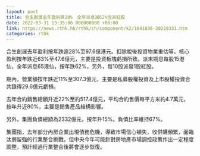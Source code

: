 ```yaml
---
layout: post
title: 合生創展去年盈利跌28%　全年派息減62%但派紅股
date: 2022-03-31 13:35:06.000000000 +08:00
link: https://news.rthk.hk/rthk/ch/component/k2/1641836-20220331.htm
categories: rthk
---
```


合生創展去年盈利按年跌逾28%至97.6億港元。扣除稅後投資物業重估等，核心盈利按年跌近63%至47.6億元，主要是投資板塊虧損所致。派末期息每股15港仙，全年派息65港仙，按年跌62%，另外，每10股派發1股紅股。

期內，營業額按年跌近11%至307.3億元，主要是私募股權投資及上市股權投資合共錄得29.6億元虧損。

去年合約銷售總額升近22%至約517.4億元，平均合約售價每平方米約4.7萬元，按年升近80%，主要是銷售產品結構影響。

另外，集團負債總額為2332億元，按年升15%。負債比率維持67%。

集團指，去年部分內房企業出現債務危機，導致市場信心頓失，收併購頻繁，面臨汰弱留強的行業整合挑戰，但中央今年可能針對房地產市場調控政策作出一定程度調整，預計經過行業整合後將會逐步恢復。
